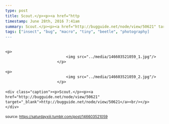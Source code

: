 ```yaml
---
type: post
title: Scout.</p><p><a href="http
timestamp: June 28th, 2016 7:41am
summary: Scout.</p><p><a href="http://bugguide.net/node/view/50621" target="_blank">http://bugguide.net/node/view/50621</a><br/></p> 
tags: ["insect", "bug", "macro", "tiny", "beetle", "photography]
---
```


                
                
                
                                                                                       <p>
                               <img src="../media/146603521059_1.jpg"/>
                           </p>
                                                                                                                           <p>
                               <img src="../media/146603521059_2.jpg"/>
                           </p>
                                                                                                                      <div class="caption"><p>Scout.</p><p><a href="http://bugguide.net/node/view/50621" target="_blank">http://bugguide.net/node/view/50621</a><br/></p> </div>
                                    
                
                
                
                
                                
<small>source: https://saturdayxiii.tumblr.com/post/146603521059</small>
